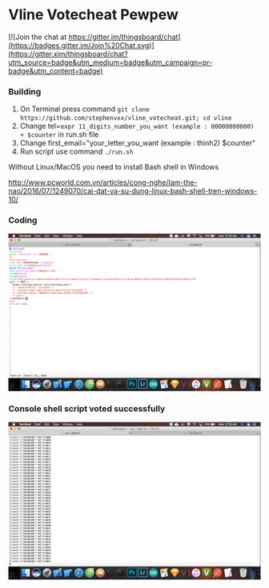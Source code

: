 # Vline Votecheat Pewpew
[![Join the chat at https://gitter.im/thingsboard/chat](https://badges.gitter.im/Join%20Chat.svg)](https://gitter.xim/thingsboard/chat?utm_source=badge&utm_medium=badge&utm_campaign=pr-badge&utm_content=badge)
### Building
1. On Terminal press command `git clone https://github.com/stephenvxx/vline_votecheat.git; cd vline`
2. Change tel=`expr 11_digits_number_you_want (example : 00000000000) + $counter` in run.sh file
3. Change first_email="your_letter_you_want (example : thinh2) $counter"
4. Run script use command `./run.sh` 

Without Linux/MacOS you need to install Bash shell in Windows 

http://www.pcworld.com.vn/articles/cong-nghe/lam-the-nao/2016/07/1249070/cai-dat-va-su-dung-linux-bash-shell-tren-windows-10/


### Coding

<img src="./1.png?raw=true">

### Console shell script voted successfully 

<img src="./2.png?raw=true">
